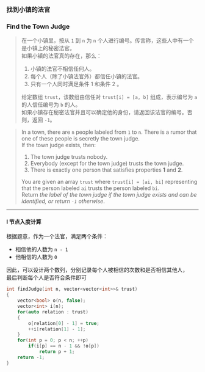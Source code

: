 ### 找到小镇的法官
### Find the Town Judge

> 在一个小镇里，按从 `1` 到 `n` 为 `n` 个人进行编号。传言称，这些人中有一个是小镇上的秘密法官。  
> 如果小镇的法官真的存在，那么：  
> 1. 小镇的法官不相信任何人。  
> 2. 每个人（除了小镇法官外）都信任小镇的法官。  
> 3. 只有一个人同时满足条件 1 和条件 2 。  
> 
> 给定数组 `trust`，该数组由信任对 `trust[i] = [a, b]` 组成，表示编号为 `a` 的人信任编号为 `b` 的人。  
> 如果小镇存在秘密法官并且可以确定他的身份，请返回该法官的编号。否则，返回 `-1`。

> In a town, there are `n` people labeled from `1` to `n`. There is a rumor that one of these people is secretly the town judge.  
> If the town judge exists, then:  
> 1. The town judge trusts nobody.  
> 2. Everybody (except for the town judge) trusts the town judge.  
> 3. There is exactly one person that satisfies properties **1** and **2**.  
> 
> You are given an array `trust` where `trust[i] = [ai, bi]` representing that the person labeled `ai` trusts the person labeled `bi`.  
> Return *the label of the town judge if the town judge exists and can be identified, or return `-1` otherwise*.  

----------

#### I 节点入度计算

根据题意，作为一个法官，满足两个条件：
- 相信他的人数为 `n - 1`
- 他相信的人数为 `0`

因此，可以设计两个数列，分别记录每个人被相信的次数和是否相信其他人，  
最后判断每个人是否符合条件即可

```cpp
int findJudge(int n, vector<vector<int>>& trust) 
{
    vector<bool> o(n, false);
    vector<int> i(n);
    for(auto relation : trust)
    {
        o[relation[0] - 1] = true;
        ++i[relation[1] - 1];
    }
    for(int p = 0; p < n; ++p)
        if(i[p] == n - 1 && !o[p])
            return p + 1;
    return -1;
}
```
